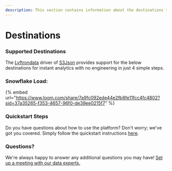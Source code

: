 ```yaml
---
description: This section contains information about the destinations that S3Json supports.
---
```


# Destinations

### Supported Destinations

The [Lyftrondata](https://www.lyftrondata.com/) driver of [S3Json](https://www.lyftrondata.com/integration/technology-analytics/amazon-s3/) provides support for the below destinations for instant analytics with no engineering in just 4 simple steps.

### Snowflake Load:

{% embed url="https://www.loom.com/share/7a9fc092ede44e2fb8fe11fcc4fc4802?sid=37a35265-f353-4657-96f0-de39ee0215f7" %}

### Quickstart Steps

Do you have questions about how to use the platform? Don't worry; we've got you covered. Simply follow the quickstart instructions [here](./).

### Questions? <a href="#questions" id="questions"></a>

We're always happy to answer any additional questions you may have! [Set up a meeting with our data experts.](https://www.lyftrondata.com/book-a-meeting/)

